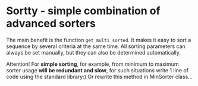 # Sortty - simple combination of advanced sorters

The main benefit is the function ```get_multi_sorted```. It makes it easy to sort a sequence by several criteria at the
same time. All sorting parameters can always be set manually, but they can also be determined automatically.

Attention! For **simple sorting**, for example, from minimum to maximum sorter usage **will be redundant and slow**, for
such situations write 1 line of code using the standard library:) Or rewrite this method in MinSorter class...
